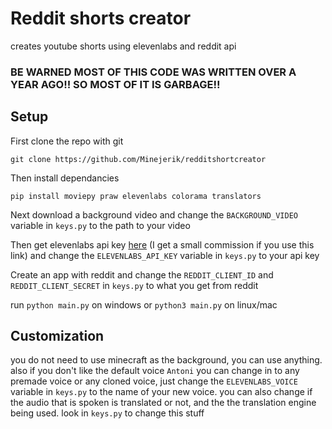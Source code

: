 # Reddit shorts creator
creates youtube shorts using elevenlabs and reddit api     
### BE WARNED MOST OF THIS CODE WAS WRITTEN OVER A YEAR AGO!! SO MOST OF IT IS GARBAGE!!
## Setup

First clone the repo with git

`git clone https://github.com/Minejerik/redditshortcreator`

Then install dependancies

`pip install moviepy praw elevenlabs colorama translators`

Next download a background video and change the `BACKGROUND_VIDEO` variable in `keys.py` to the path to your video

Then get elevenlabs api key [here](https://elevenlabs.io/?from=partnermills8504) (I get a small commission if you use this link) and change the `ELEVENLABS_API_KEY` variable in `keys.py` to your api key

Create an app with reddit and change the `REDDIT_CLIENT_ID` and `REDDIT_CLIENT_SECRET` in `keys.py` to what you get from reddit

run `python main.py` on windows or `python3 main.py` on linux/mac

## Customization

you do not need to use minecraft as the background, you can use anything.
also if you don't like the default voice `Antoni` you can change in to any premade voice or any cloned voice, just change the `ELEVENLABS_VOICE` variable in `keys.py` to the name of your new voice.
you can also change if the audio that is spoken is translated or not, and the the translation engine being used. look in `keys.py` to change this stuff